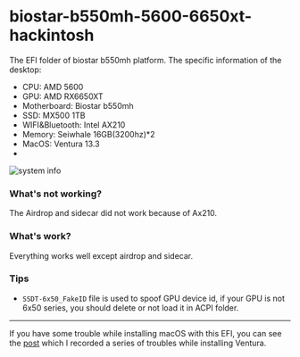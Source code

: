 # biostar-b550mh-5600-6650xt-hackintosh
The EFI folder of biostar b550mh platform.
The specific information of the desktop:
- CPU: AMD 5600
- GPU: AMD RX6650XT
- Motherboard: Biostar b550mh
- SSD: MX500 1TB
- WIFI&Bluetooth: Intel AX210
- Memory: Seiwhale 16GB(3200hz)*2
- MacOS: Ventura 13.3
- 
![system info](https://www.tonymacx86.com/attachments/1683709674489-png.566555/)


### What's not working?
The Airdrop and sidecar did not work because of Ax210.

### What's work?
Everything works well except airdrop and sidecar.

### Tips
- ```SSDT-6x50_FakeID``` file is used to spoof GPU device id, if your GPU is not 6x50 series, you should delete or not load it in ACPI folder.

----------------
If you have some trouble while installing macOS with this EFI, you can see the [post](https://www.tonymacx86.com/threads/record-a-series-of-troubles-while-installing-ventura-on-biostar-b550mh.325562/) which I recorded a series of troubles while installing Ventura.
